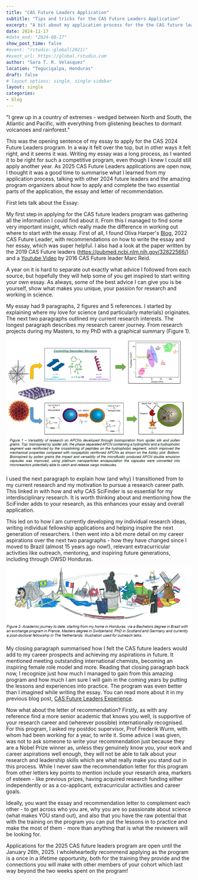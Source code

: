 ```yaml
---
title: "CAS Future Leaders Application"
subtitle: "Tips and tricks for the CAS Future Leaders Application"
excerpt: "A bit about my application process for the the CAS future leaders 2024 program"
date: 2024-12-17
#date_end: "2024-08-17"
show_post_time: false
#event: "rstudio::global(2021)"
#event_url: https://global.rstudio.com
author: "Sara T. R. Velasquez"
location: "Tegucigalpa, Honduras"
draft: false
# layout options: single, single-sidebar
layout: single
categories:
- blog
---
```


"I grew up in a country of extremes - wedged between North and South, the Atlantic and Pacific, with everything from glistening beaches to dormant volcanoes and rainforest."
 
This was the opening sentence of my essay to apply for the CAS 2024 Future Leaders program. In a way it felt over the top, but in other ways it felt right, and it seems it was. Writing my essay was a long process, as I wanted it to be right for such a competitive program, even though I knew I could still apply another year. As 2025 CAS Future Leaders applications are open now, I thought it was a good time to summarise what I learned from my application process, talking with other 2024 future leaders and the amazing program organizers about how to apply and complete the two essential parts of the application, the essay and letter of recommendation.
 
First lets talk about the Essay:
 
My first step in applying for the CAS future leaders program was gathering all the information I could find about it. From this I managed to find some very important insight, which really made the difference in working out where to start with the essay. First of all, I found Oliva Harper's [Blog](https://theskyisnotthelimit.org/professional-student/2022/12/28/applying-to-the-cas-future-leaders-program-tips-for-writing-the-essay), 2022 CAS Future Leader, with recommendations on how to write the essay and her essay, which was super helpful. I also had a look at the paper written by the 2019 CAS Future leaders (https://pubmed.ncbi.nlm.nih.gov/32822566/) and a [Youtube Video](https://www.youtube.com/watch?v=NU30_E199ms&ab_channel=MarcReid) by 2016 CAS Future leader Marc Reid.
 
A year on it is hard to separate out exactly what advice I followed from each source, but hopefully they will help some of you get inspired to start writing your own essay. As always, some of the best advice I can give you is be yourself, show what makes you unique, your passion for research and working in science.
 
My essay had 9 paragraphs, 2 figures and 5 references. I started by explaining where my love for science (and particularly materials) originates. The next two paragraphs outlined my current research interests. The longest paragraph describes my research career journey. From research projects during my Masters, to my PhD with a graphical summary (Figure 1).


![](featured01.png)

I used the next paragraph to explain how (and why) I transitioned from to my current research and my motivation to pursue a research career path. This linked in with how and why CAS SciFinder is so essential for my interdisciplinary research. It is worth thinking about and mentioning how the SciFinder adds to your research, as this enhances your essay and overall application.
 
This led on to how I am currently developing my individual research ideas, writing individual fellowship applications and helping inspire the next generation of researchers. I then went into a bit more detail on my career aspirations over the next two paragraphs - how they have changed since I moved to Brazil (almost 15 years ago now!),  relevant extracurricular activities like outreach, mentoring, and inspiring future generations, including through OWSD Honduras.

![](featured02.png)

My closing paragraph summarised how I felt the CAS future leaders would add to my career prospects and achieving my aspirations in future. It mentioned meeting outstanding international chemists, becoming an inspiring female role model and more. Reading that closing paragraph back now, I recognize just how much I managed to gain from this amazing program and how much I am sure I will gain in the coming years by putting the lessons and experiences into practice. The program was even better than I imagined while writing the essay. You can read more about it in my previous blog post, [CAS Future Leaders Experience](https://scientistwithadog.co.uk/news/casfutureleaders/).
 
Now what about the letter of recommendation? Firstly, as with any reference find a more senior academic that knows you well, is supportive of your research career and (wherever possible) internationally recognised. For this program, I asked my postdoc supervisor, Prof Frederik Wurm, with whom had been working for a year, to write it. Some advice I was given, was not to ask someone to write your recommendation just because they are a Nobel Prize winner as, unless they genuinely know you, your work and career aspirations well enough, they will not be able to talk about your research and leadership skills which are what really make you stand out in this process. While I never saw the recommendation letter for this program from other letters key points to mention include your research area, markers of esteem - like previous prizes, having acquired research funding either independently or as a co-applicant, extracurricular activities and career goals.
 
Ideally, you want the essay and recommendation letter to complement each other - to get across who you are, why you are so passionate about science (what makes YOU stand out), and also that you have the raw potential that with the training on the program you can put the lessons in to practice and make the most of them - more than anything that is what the reviewers will be looking for.
 
Applications for the 2025 CAS future leaders program are open until the January 26th, 2025. I wholeheartedly recommend applying as the program is a once in a lifetime opportunity, both for the training they provide and the connections you will make with other members of your cohort which last way beyond the two weeks spent on the program!
